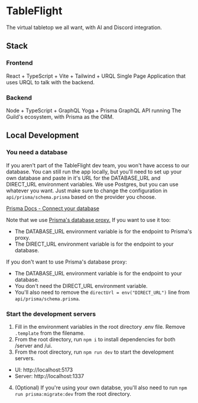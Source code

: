 # TableFlight

The virtual tabletop we all want, with AI and Discord integration.

## Stack
### Frontend
React + TypeScript + Vite + Tailwind + URQL
Single Page Application that uses URQL to talk with the backend.

### Backend 
Node + TypeScript + GraphQL Yoga + Prisma
GraphQL API running The Guild's ecosystem, with Prisma as the ORM.

## Local Development

### You need a database

If you aren't part of the TableFlight dev team, you won't have access to our database. You can still run the app locally, but you'll need to set up your own database and paste in it's URL for the DATABASE_URL and DIRECT_URL environment variables. We use Postgres, but you can use whatever you want. Just make sure to change the configuration in `api/prisma/schema.prisma` based on the provider you choose.

[Prisma Docs - Connect your database](https://www.prisma.io/docs/getting-started/setup-prisma/start-from-scratch/relational-databases/connect-your-database-typescript-postgresql)

Note that we use [Prisma's database proxy.](https://cloud.prisma.io/) If you want to use it too:

- The DATABASE_URL environment variable is for the endpoint to Prisma's proxy.
- The DIRECT_URL environment variable is for the endpoint to your database.

If you don't want to use Prisma's database proxy:

- The DATABASE_URL environment variable is for the endpoint to your database.
- You don't need the DIRECT_URL environment variable.
- You'll also need to remove the `directUrl = env("DIRECT_URL")` line from `api/prisma/schema.prisma`.

### Start the development servers

1. Fill in the environment variables in the root directory .env file. Remove `.template` from the filename.
2. From the root directory, run `npm i` to install dependencies for both /server and /ui.
3. From the root directory, run `npm run dev` to start the development servers.
 - UI: http://localhost:5173
 - Server: http://localhost:1337
4. (Optional) If you're using your own databse, you'll also need to run `npm run prisma:migrate:dev` from the root directory.

